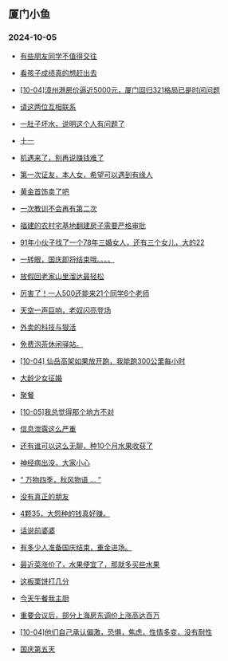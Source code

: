 ## 厦门小鱼 
### 2024-10-05

+ [有些朋友同学不值得交往](http://bbs.xmfish.com/read-htm-tid-18248595.html)

+ [看孩子成绩真的想赶出去](http://bbs.xmfish.com/read-htm-tid-18248632.html)

+ [[10-04]漳州港房价逼近5000元，厦门回归321格局已是时间问题](http://bbs.xmfish.com/read-htm-tid-18248681.html)

+ [请这两位互相联系](http://bbs.xmfish.com/read-htm-tid-18248629.html)

+ [一肚子坏水，说明这个人有问题了](http://bbs.xmfish.com/read-htm-tid-18248645.html)

+ [十一](http://bbs.xmfish.com/read-htm-tid-18248590.html)

+ [机遇来了，别再说赚钱难了](http://bbs.xmfish.com/read-htm-tid-18248631.html)

+ [第一次证友，本人女，希望可以遇到有缘人](http://bbs.xmfish.com/read-htm-tid-18248642.html)

+ [黄金首饰卖了吧](http://bbs.xmfish.com/read-htm-tid-18248671.html)

+ [一次教训不会再有第二次](http://bbs.xmfish.com/read-htm-tid-18248657.html)

+ [福建的农村宅基地翻建房子需要严格审批](http://bbs.xmfish.com/read-htm-tid-18248662.html)

+ [91年小伙子找了一个78年三婚女人，还有三个女儿，大的22](http://bbs.xmfish.com/read-htm-tid-18248706.html)

+ [一转眼，国庆即将结束哦。。。。](http://bbs.xmfish.com/read-htm-tid-18248722.html)

+ [放假回老家山里溜达最轻松](http://bbs.xmfish.com/read-htm-tid-18248719.html)

+ [厉害了！一人500还能来21个同学6个老师](http://bbs.xmfish.com/read-htm-tid-18248739.html)

+ [天空一声巨响，老奴闪亮登场](http://bbs.xmfish.com/read-htm-tid-18248715.html)

+ [外卖的科技与狠活](http://bbs.xmfish.com/read-htm-tid-18248714.html)

+ [免费泡茶休闲驿站。](http://bbs.xmfish.com/read-htm-tid-18248716.html)

+ [[10-04] 仙岳高架如果放开跑，我能跑300公里每小时](http://bbs.xmfish.com/read-htm-tid-18248728.html)

+ [大龄少女征婚](http://bbs.xmfish.com/read-htm-tid-18248717.html)

+ [聚餐](http://bbs.xmfish.com/read-htm-tid-18248732.html)

+ [[10-05]我总觉得那个地方不对](http://bbs.xmfish.com/read-htm-tid-18248786.html)

+ [信息泄露这么严重](http://bbs.xmfish.com/read-htm-tid-18248773.html)

+ [还有谁可以这么无聊，种10个月水果收获了](http://bbs.xmfish.com/read-htm-tid-18248737.html)

+ [神经病出没，大家小心](http://bbs.xmfish.com/read-htm-tid-18248733.html)

+ [“ 万物四季，秋风物语 … ”](http://bbs.xmfish.com/read-htm-tid-18248725.html)

+ [没有真正的朋友](http://bbs.xmfish.com/read-htm-tid-18248762.html)

+ [4颗35，大怨种的钱真好赚。](http://bbs.xmfish.com/read-htm-tid-18248828.html)

+ [话说前婆婆](http://bbs.xmfish.com/read-htm-tid-18248741.html)

+ [有多少人准备国庆结束，重金进场。](http://bbs.xmfish.com/read-htm-tid-18248765.html)

+ [最近菜涨价了，水果便宜了，那就多买些水果](http://bbs.xmfish.com/read-htm-tid-18248788.html)

+ [这板栗饼打几分](http://bbs.xmfish.com/read-htm-tid-18248746.html)

+ [今天午餐我主厨](http://bbs.xmfish.com/read-htm-tid-18248825.html)

+ [重要会议后，部分上海房东调价上涨高达百万](http://bbs.xmfish.com/read-htm-tid-18248743.html)

+ [[10-04]他们自己承认偏激，恐惧，焦虑，性情多变，没有耐性](http://bbs.xmfish.com/read-htm-tid-18248747.html)

+ [国庆第五天](http://bbs.xmfish.com/read-htm-tid-18248853.html)

